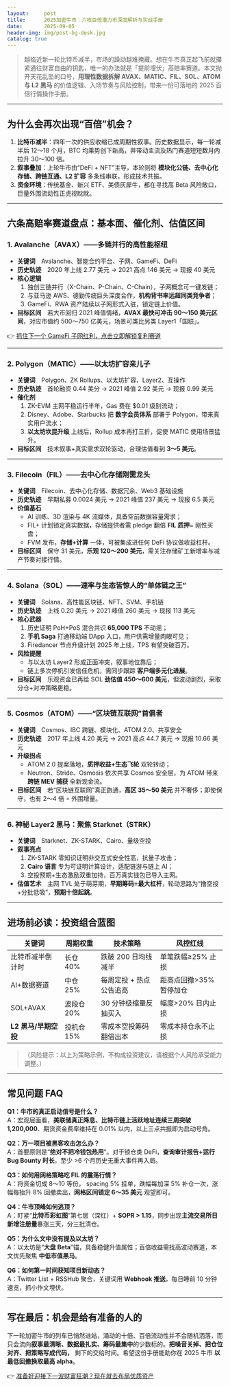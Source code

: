 ```yaml
---
layout:     post
title:      2025加密牛市：六枚百倍潜力币深度解析与实战手册
date:       2025-09-05
header-img: img/post-bg-desk.jpg
catalog: true
---
```


> 越临近新一轮比特币减半，市场的躁动越难掩藏。想在牛市真正起飞前就攥紧通往财富自由的钥匙，唯一的办法就是「提前埋伏」高赔率赛道。本文抛开天花乱坠的口号，**用理性数据拆解 AVAX、MATIC、FIL、SOL、ATOM 与 L2 黑马** 的价值逻辑、入场节奏与风险控制，带来一份可落地的 2025 百倍行情操作手册。

---

## 为什么会再次出现“百倍”机会？
1. **比特币减半**：四年一次的供应收缩已成周期性叙事。历史数据显示，每一轮减半后 12～18 个月，BTC 均乘势创下新高，并带动主流及热门赛道短短数月内拉升 30～100 倍。  
2. **叙事叠加**：上轮牛市由“DeFi + NFT”主导，本轮则将 **模块化公链、去中心化存储、跨链互通、L2 扩容** 多条线串联，形成技术共振。  
3. **资金环境**：传统基金、新兴 ETF、美债灰犀牛，都在寻找高 Beta 风险敞口，巨量外围流动性正虎视眈眈。

---

## 六条高赔率赛道盘点：基本面、催化剂、估值区间

### 1. Avalanche（AVAX）——多链并行的高性能枢纽
- **关键词** Avalanche、智能合约平台、子网、GameFi、DeFi  
- **历史轨迹** 2020 年上线 2.77 美元 → 2021 高点 146 美元 → 现报 40 美元  
- **核心逻辑**  
  1. 独创三链并行（X-Chain、P-Chain、C-Chain），子网概念可一键发链；  
  2. 与亚马逊 AWS、德勤传统巨头深度合作，**机构背书率远超同类竞争者**；  
  3. GameFi、RWA 资产陆续以子网形式入驻，锁定链上价值。  
- **目标区间** 若大市回归 2021 峰值情绪，**AVAX 最快可冲击 90～150 美元区间**，对应市值约 500～750 亿美元，场景可类比另类 Layer1「国联」。

👉 [抓住下一个 GameFi 子网红利，点击立即解锁复利赛道](https://okxdog.com/)

---

### 2. Polygon（MATIC）——以太坊扩容亲儿子
- **关键词** Polygon、ZK Rollups、以太坊扩容、Layer2、互操作  
- **历史轨迹** 首轮融资 0.44 美分 → 2021 峰值 2.92 美元 → 现报 0.99 美元  
- **催化剂**  
  1. ZK-EVM 主网平稳运行半年，Gas 费在 $0.01 级别流动；  
  2. Disney、Adobe、Starbucks 把 **数字会员体系** 部署于 Polygon，带来真实用户流水；  
  3. **以太坊坎昆升级** 上线后，Rollup 成本再打三折，促使 MATIC 使用场景猛升。  
- **目标区间** 技术叙事+真实需求双轮驱动，合理估值看到 **3～5 美元**。

---

### 3. Filecoin（FIL）——去中心化存储刚需龙头
- **关键词** Filecoin、去中心化存储、数据冗余、Web3 基础设施  
- **历史轨迹** 早期私募 0.0024 美元 → 2021 峰值 237 美元 → 现报 6.5 美元  
- **价值基石**  
  - AI 训练、3D 渲染与 4K 流媒体，具备空前数据容量需求；  
  - FIL+ 计划锁定真实数据，存储提供者需 pledge 翻倍 **FIL 质押**= 刚性买盘；  
  - FVM 发布，**存储+计算** 一体，可被集成进任何 DeFi 协议做收益杠杆。  
- **目标区间** 保守 31 美元，**乐观 120～200 美元**，需关注存储矿工新增率与减产节奏对接行情。

---

### 4. Solana（SOL）——速率与生态皆惊人的“单体链之王”
- **关键词** Solana、高性能区块链、NFT、SVM、手机链  
- **历史轨迹** 上线 0.20 美元 → 2021 峰值 260 美元 → 现报 113 美元  
- **核心武器**  
  1. 历史证明 PoH+PoS 混合共识 **65,000 TPS** 不动摇；  
  2. **手机 Saga** 打通移动端 DApp 入口，用户供需增量肉眼可见；  
  3. Firedancer 节点升级计划 2025 年上线，TPS 有望突破百万。  
- **风险提醒**  
  - 与以太坊 Layer2 形成正面冲突，叙事地位靠后；  
  - 链上多次停机引发信任危机，需同步跟踪 **客户端多元化进展**。  
- **目标区间** 乐观资金已再给 SOL **劲估值 450～600 美元**，但波动剧烈，采取分仓+对冲策略更稳。

---

### 5. Cosmos（ATOM）——“区块链互联网”首倡者
- **关键词** Cosmos、IBC 跨链、模块化、ATOM 2.0、共享安全  
- **历史轨迹** 2017 年上线 4.20 美元 → 2021 高点 44.7 美元 → 现报 10.66 美元  
- **升级拐点**  
  - ATOM 2.0 提案落地，**质押收益+生态飞轮** 双轮转动；  
  - Neutron、Stride、Osmosis 依次共享 Cosmos 安全层，为 ATOM 带来 **跨链 MEV 捕获** 全新现金流。  
- **目标区间** 若“区块链互联网”真正跑通，**高区 35～50 美元** 并不奢侈；即使保守，也有 2～4 倍 ∘ 外围增量。

---

### 6. 神秘 Layer2 黑马：聚焦 **Starknet**（STRK）
- **关键词** Starknet、ZK-STARK、Cairo、量级空投  
- **叙事亮点**  
  1. ZK-STARK 零知识证明非交互式安全性高，抗量子攻击；  
  2. **Cairo 语言** 专为可证明计算设计，适配链游与链上 AI；  
  3. 空投预期+生态激励双重加持，百万真实钱包已导入主网。  
- **估值艺术** 主网 TVL 处于萌芽期，**早期筹码=最大杠杆**，轮动思路为“撸空投+分批低吸”，**预期十倍起跳**。

---

## 进场前必读：投资组合蓝图

| 关键词 | 周期权重 | 技术策略 | 风控红线 |
|---|---|---|---|
| 比特币减半倒计时 | 长仓 40% | 跌破 200 日均线减半 | 单笔跌幅≥25% 止损 |
| AI+数据赛道 | 中仓 25% | 每周定投 + 热点公告追高 | 距高点回撤>35% 暂停加仓 |
| SOL+AVAX | 波段仓 20% | 30 分钟级缩量反抽买入 | 幅度>20% 日内止损 |
| **L2 黑马/早期空投** | 投机仓 15% | 零成本空投筹码翻倍出本 | 零成本持仓永不止损 |

>（风险提示：以上为策略示例，不构成投资建议，请根据个人风险承受能力调整。）

---

## 常见问题 FAQ

**Q1：牛市的真正启动信号是什么？**  
A：宏观层面看，**美联储真正降息、比特币链上活跃地址连续三周突破 1,200,000**、期货资金费率维持在 0.01% 以内，以上三点共振即为启动号角。

**Q2：万一项目被黑客攻击怎么办？**  
A：首要原则是“**绝对不把冷钱包热用**”。对于锁仓类 DeFi，**查询审计报告+运行 Bug Bounty 时长**，至少 >6 个月历史无重大事件再入局。

**Q3：如何用网格策略吃 FIL 的震荡行情？**  
A：将资金切成 8～10 等份， spacing 5% 挂单，跌幅每加深 5% 补仓一次，涨幅每抬升 8% 回撤卖出，**网格区间锁定 6～35 美元** 观望即可。

**Q4：牛市顶峰如何逃顶？**  
A：盯紧“**比特币彩虹图**”第七层（深红）+ **SOPR > 1.15**，同步出现**主流交易所日新增注册量**暴涨三天，分三批清仓。

**Q5：为什么文中没有提及以太坊？**  
A：以太坊是“**大盘 Beta**”锚，具备稳健升值属性；百倍收益需找高波动赛道，本文优先聚焦 **中低市值黑马**。

**Q6：如何第一时间获知项目新动态？**  
A：Twitter List + RSSHub 聚合，关键词用 **Webhook 推送**，每日睡前 10 分钟速览，抓小作文埋伏。

---

## 写在最后：机会是给有准备的人的
下一轮加密牛市的列车已悄然进站，涌动的十倍、百倍流动性并不会随机洒落，而只会流向**叙事最清晰、数据最扎实、筹码最集中**的少数标的。**把噪音关掉、把仓位对齐、把策略写成代码，** 剩下的交给时间。希望这份手册能助你在 2025 牛市 **以最低回撤换取最高 alpha**。

👉 [准备好迎接下一波财富狂潮？现在就去布局优质资产](https://okxdog.com/)